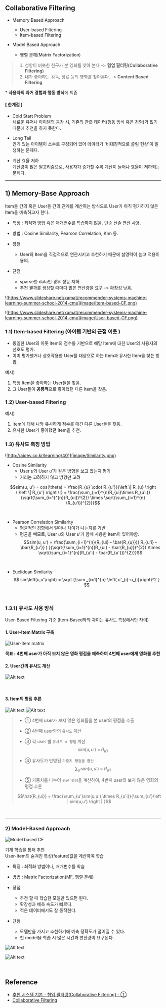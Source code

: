 ## Collaborative Filtering
- Memory Based Approach
    - User-based Filtering
    - Item-based Filtering

- Model Based Approach
    - 행렬 분해(Matrix Factorization)

> 1. 성향이 비슷한 친구가 본 영화를 찾아 본다 -> **협업 필터링(Collaborative Filtering)**
> 2. 내가 좋아하는 감독, 장르 등의 영화를 찾아본다. -> **Content Based Filtering**

\* **사용자의 과거 경험과 행동 방식**에 의존
</br>
#### [ 한계점 ]
- Cold Start Problem</br>
새로운 유저나 아이템의 등장 시, 기존의 관련 데이터(행동 방식 혹은 경험)가 없기 때문에 추천을 하지 못한다.

- Long Tail </br>
인기 있는 아이템이 소수로 구성되어 있어 데이터가 '비대칭적으로 쏠림 현상'이 발생하는 문제다.

- 계산 효율 저하 </br>
계산량이 많은 알고리즘으로, 사용자가 증가할 수록 계산이 늘어나 효율이 저하되는 문제다.

---
## 1) Memory-Base Approach
Item들 간의 혹은 User들 간의 관계를 계산하는 방식으로 User가 아직 평가하지 않은 Item을 예측하고자 한다.

- 특징 : 최적화 방법 혹은 매개변수를 학습하지 않음. 단순 산술 연산 사용.
- 방법 : Cosine Similarity, Pearson Correlation, Knn 등.

- 장점
    - User와 Item을 직접적으로 연관시키고 추천하기 때문에 설명력이 높고 적용이 용의.
- 단점
    - sparse한 data인 경우 성능 저하.
    - 추천 결과를 생성할 때마다 많은 연산량을 요구 -> 확장성 낮음.


![https://www.slideshare.net/xamat/recommender-systems-machine-learning-summer-school-2014-cmu](image/Item-based-CF.png)

![https://www.slideshare.net/xamat/recommender-systems-machine-learning-summer-school-2014-cmu](image/User-based-CF.png)

### 1.1) Item-based Filtering (아이템 기반의 근접 이웃 ) 
- 동일한 User의 이웃 Item의 점수를 기반으로 해당 Item에 대한 User의 사용자의 선호도 평가.
- 이미 평가했거나 상호작용한 User를 대상으로 하는 Item과 유사한 Item을 찾는 방법.

예시)
1. 특정 Item을 좋아하는 User들을 찾음.
2. 그 User들이 **공통적**으로 좋아했던 다른 Item을 찾음. <br>


### 1.2) User-based Filtering

예시)
1. Item에 대해 나와 유사하게 점수를 매긴 다른 User들을 찾음.
2. 유사한 User가 좋아했던 Item을 추천. 


### 1.3) 유사도 측정 방법

![http://aidev.co.kr/learning/401](image/Similarity.png)

- Cosine Similarity
    - User $u$와 User $u'$가 같은 방향을 보고 있는지 평가
    - 거리는 고려하지 않고 방향만 고려

$$sim(u, u') = cos(\theta) =  \frac{R_{u} \cdot R_{u'}}{\left \| R_{u} \right \|\left \| R_{u'} \right \|} = \frac{\sum_{i=1}^{n}R_{ui}\times R_{u'i}}{\sqrt{\sum_{i=1}^{n}(R_{ui})^{2}} \times \sqrt{\sum_{i=1}^{n}(R_{u'i})^{2}}}$$


</br>

- Pearson Correlation Similarity
    - 평균적인 경향에서 얼마나 차이가 나는지를 기반
    - 평균을 빼므로, User $u$와 User $u'$가 함께 사용한 item이 있어야함.
$$sim(u, u') = \frac{\sum_{i=1}^{n}(R_{ui} - \bar{R_{u}})( R_{u'i} -\bar{R_{u'}}  ) }{\sqrt{\sum_{i=1}^{n}(R_{ui} - \bar{R_{u}})^{2}} \times \sqrt{\sum_{i=1}^{n}(R_{u'i} - \bar{R_{u'}})^{2}}}$$
</br>

- Euclidean Similarity
$$ sim\left(u,u'\right)   = \sqrt {\sum _{i=1}^{n}  \left( u'_{i}-u_{i}\right)^2 } $$

</br>

### 1.3.1) 유사도 사용 방식
User-Based Filtering 기준 (Item-Based와의 차이는 유사도 측정에서만 차이)
#### 1. User-Item Matrix 구축

![User-item matrix](image/matrix.png)

**목표 : 4번째 user가 아직 보지 않은 영화 평점을 예측하여 4번째 user에게 영화를 추천**
</br>

#### 2. User간의 유사도 계산

![Alt text](image/User-similarity.png)

</br>

#### 3. Item의 평점 추론

![Alt text](image/rates1.png)
![Alt text](image/rates2.png)

> - ① 4번째 user가 보지 않은 영화들을 본 user의 평점을 추출
> - ② 4번째 user와의 `유사도` 계산
> - ③ 각 user 별 `유사도 x 평점` 계산
> $$sim(u,u') \times R_{u'i}$$
>
> - ④ 유사도가 반영된 `가중치 평점을 합산` 
> $$\sum_{u'}sim(u,u') \times R_{u'i}$$
>
> - ⑤ 가중치를 나누어 `평균 평점`을 계산하여, 4번째 user의 보지 않은 영화의 평점 추론
>
> $$\hat{R_{ui}} = \frac{\sum_{u'}sim(u,u') \times R_{u'i}}{\sum_{u'}\left | sim(u,u') \right | }$$

</br>

---

### 2) Model-Based Approach

![Model based CF](image/Model-based-CF.png)


기계 학습을 통해 추천
<br>
User-Item의 숨겨진 특성(feature)값을 계산하여 학습
- 특징 : 최적화 방법이나, 매개변수를 학습
- 방법 : Matrix Factorization(MF, 행렬 분해)
- 장점
    - 추천 할 때 학습한 모델만 있으면 된다.
    - 확장성과 예측 속도가 빠르다.
    - 적은 데이터에서도 잘 동작한다.

- 단점
    - 모델만을 가지고 추천하기에 예측 정확도가 떨어질 수 있다.
    - 첫 model을 학습 시 많은 시간과 연산량이 요구된다.

![Alt text](image/MF.png)

![Alt text](image/MF,SVD.png)

</br>

## Reference
- [추천 시스템 기본 - 협업 필터링(Collaborative Filtering) - ①](https://kmhana.tistory.com/31)
- [Collaborative Filtering](https://www.blossominkyung.com/recommendersystem/collaborative-filtering)